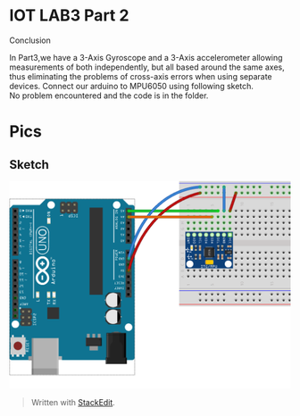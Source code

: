 <!DOCTYPE html>
<html>

<head>
  <meta charset="utf-8">
  <meta name="viewport" content="width=device-width, initial-scale=1.0">
  <title>README</title>
  <link rel="stylesheet" href="https://stackedit.io/style.css" />
</head>

<body class="stackedit">
  <div class="stackedit__html"><h1 id="iot-lab3-part-3">IOT LAB3 Part 2</h1>
<p>Conclusion</p>
<p>In Part3,we have a 3-Axis Gyroscope and a 3-Axis accelerometer allowing measurements of both independently, but all based around the same axes, thus eliminating the problems of cross-axis errors when using separate devices. Connect our arduino to MPU6050 using following sketch.<br>
No problem encountered and the code is in the folder.</p>
<h1 id="pics">Pics</h1>
<h2 id="sketch">Sketch</h2>
<p><img src="https://github.com/efrei-paris-sud/hello-water/blob/master/Lab/3/report/3/Sketch3.png" alt="enter image description here"></p>

<blockquote>
<p>Written with <a href="https://stackedit.io/">StackEdit</a>.</p>
</blockquote>
</div>
</body>

</html>
